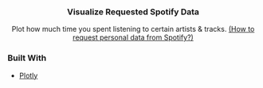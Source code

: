 <p align="center">
  <h3 align="center">Visualize Requested Spotify Data</h3>
  <p align="center">
    Plot how much time you spent listening to certain artists & tracks. <a href="https://support.spotify.com/us/article/data-rights-and-privacy-settings/">(How to request personal data from Spotify?)</a>
    <br />
</p>


### Built With

* [Plotly](https://github.com/plotly)


